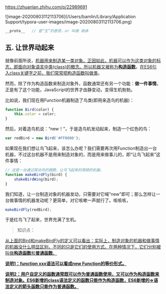 ###  







https://zhuanlan.zhihu.com/p/22989691

![image-20200803112113706](/Users/bamlin/Library/Application Support/typora-user-images/image-20200803112113706.png)



```js
__proto__   // 是“生”的意思，or 叫做 继承
```





## 五. 让世界动起来

就像前面所说，<u>机器用来制造某一类对象。正因如此，机器可以作为这类对象的标志，即面向对象语言中类(class)的概念。所以机器又被称为**构造函数**</u>。<u>在ES6引入class关键字之前，我们常常把构造函数叫做类</u>。

然而，除了作为构造函数来制造对象外，函数通常还有另一个功能：**做一件事情**。正是有了这个功能，JavaScript的世界才由静变动，变得生机勃勃。

比如说，我们现在用Function机器制造了鸟类(即用来造鸟的机器)：

```js
function Bird(color) {
    this.color = color;
}
```

然后，对着造鸟机说：“new！”，于是造鸟机发动起来，制造一个红色的鸟：

```js
var redBird = new Bird('#FF0000');
```

如果现在我们想让鸟飞起来，该怎么办呢？我们需要再次用Function制造出一台机器，不过这台机器不是用来制造对象的，而是用来做事儿的，即“让鸟飞起来”这件事情：

```js
// 这是一台通过晃动鸟的翅膀，让鸟飞起来的简陋的机器。
function makeBirdFly(bird) {
    shakeBirdWing(bird);
}
```

我们知道，让一台制造对象的机器发动，只需要对它喊“new”即可；那么怎样让一台做事情的机器发动呢？更简单，对它咳嗽一声就行了。咳咳咳，

```js
makeBirdFly(redBird);
```

于是红鸟飞了起来，世界充满了生机。

> 知识点：

<u>从上面的Bird和makeBirdFly的定义可以看出：实际上，制造对象的机器和做事情的机器没什么明显区别，不同的只是它们的使用方式。在两种情况下，它们分别被叫做**构造函数**和**普通函数**。</u>

**<u>说明1：function xxx语法可以看成new Function的等价形式。</u>**

**<u>说明2：用户自定义的函数通常既可以作为普通函数使用，又可以作为构造函数来制造对象。ES6新增的class语法定义的函数只能作为构造函数，ES6新增的=>语法定义的箭头函数只能作为普通函数。</u>**





















